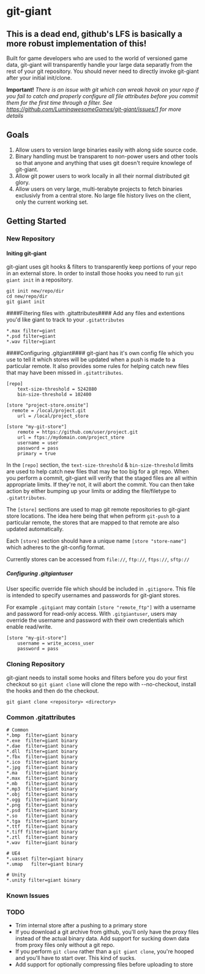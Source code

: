 git-giant
==========
## This is a dead end, github's LFS is basically a more robust implementation of this! ##


Built for game developers who are used to the world of versioned game data, git-giant will transparently handle your large data separatly from the rest of your git repository. You should never need to directly invoke git-giant after your initial init/clone.

**Important!** *There is an issue with git which can wreak havok on your repo if you fail to catch and properly configure all file attributes before you commit them for the first time through a filter. See https://github.com/LuminawesomeGames/git-giant/issues/1 for more details*


## Goals ##
1. Allow users to version large binaries easily with along side source code.
2. Binary handling must be transparent to non-power users and other tools so that anyone and anything that uses git doesn't require knowlege of git-giant.
3. Allow git power users to work locally in all their normal distributed git glory.
4. Allow users on very large, multi-terabyte projects to fetch binaries exclusivly from a central store. No large file history lives on the client, only the current working set.

## Getting Started ##

### New Repository ###
#### Initing git-giant ####

git-giant uses git hooks & filters to transparently keep portions of your repo in an external store. In order to install those hooks you need to run `git giant init` in a repository.

    git init new/repo/dir
    cd new/repo/dir
    git giant init

####Filtering files with .gitattributes####
Add any files and extentions you'd like giant to track to your `.gitattributes`

    *.max filter=giant
    *.psd filter=giant
    *.wav filter=giant

####Configuring .gitgiant####
git-giant has it's own config file which you use to tell it which stores will be updated when a push is made to a particular remote. It also provides some rules for helping catch new files that may have been missed in `.gitattributes`.

    [repo]
	    text-size-threshold = 5242880
	    bin-size-threshold = 102400

    [store "project-store.onsite"]
      remote = /local/project.git
	    url = /local/project_store

    [store "my-git-store"]
	    remote = https://github.com/user/project.git
	    url = ftps://mydomain.com/project_store
        username = user
        password = pass
        primary = true

In the `[repo]` section, the `text-size-threshold` & `bin-size-threshold` limits are used to help catch new files that may be too big for a git repo. When you perform a commit, git-giant will verify that the staged files are all within appropriate limits. If they're not, it will abort the commit. You can then take action by either bumping up your limits or adding the file/filetype to `.gitattributes`.

The `[store]` sections are used to map git remote repositories to git-giant store locations. The idea here being that when pefrorm `git-push` to a particular remote, the stores that are mapped to that remote are also updated automatically.

Each `[store]` section should have a unique name `[store "store-name"]` which adheres to the git-config format.

Currently stores can be accessed from `file://`, `ftp://`, `ftps://`, `sftp://`

##### Configuring .gitgiantuser #####
User specific override file which should be included in `.gitignore`. This file is intended to specify usernames and passwords for git-giant stores.

For example `.gitgiant` may contain `[store "remote_ftp"]` with a username and password for read-only access. With `.gitgiantuser`, users may override the username and password with their own credentials which enable read/write.

    [store "my-git-store"]
        username = write_access_user
        password = pass

### Cloning Repository ###
git-giant needs to install some hooks and filters before you do your first checkout so `git giant clone` will clone the repo with --no-checkout, install the hooks and then do the checkout.

    git giant clone <repository> <directory>

### Common .gitattributes ###

	# Common
	*.bmp  filter=giant binary
	*.exe  filter=giant binary
	*.dae  filter=giant binary
	*.dll  filter=giant binary
	*.fbx  filter=giant binary
	*.ico  filter=giant binary
	*.jpg  filter=giant binary
	*.ma   filter=giant binary
	*.max  filter=giant binary
	*.mb   filter=giant binary
	*.mp3  filter=giant binary
	*.obj  filter=giant binary
	*.ogg  filter=giant binary
	*.png  filter=giant binary
	*.psd  filter=giant binary
	*.so   filter=giant binary
	*.tga  filter=giant binary
	*.ttf  filter=giant binary
	*.tiff filter=giant binary
	*.ztl  filter=giant binary
	*.wav  filter=giant binary

	# UE4
	*.uasset filter=giant binary
	*.umap   filter=giant binary

	# Unity
	*.unity filter=giant binary

### Known Issues ###

### TODO ###
- Trim internal store after a pushing to a primary store
- If you download a git archive from github, you'll only have the proxy files instead of the actual binary data. Add support for sucking down data from proxy files only without a git repo.
- If you perform `git clone` rather than a `git giant clone`, you're hooped and you'll have to start over. This kind of sucks.
- Add support for optionally compressing files before uploading to store
